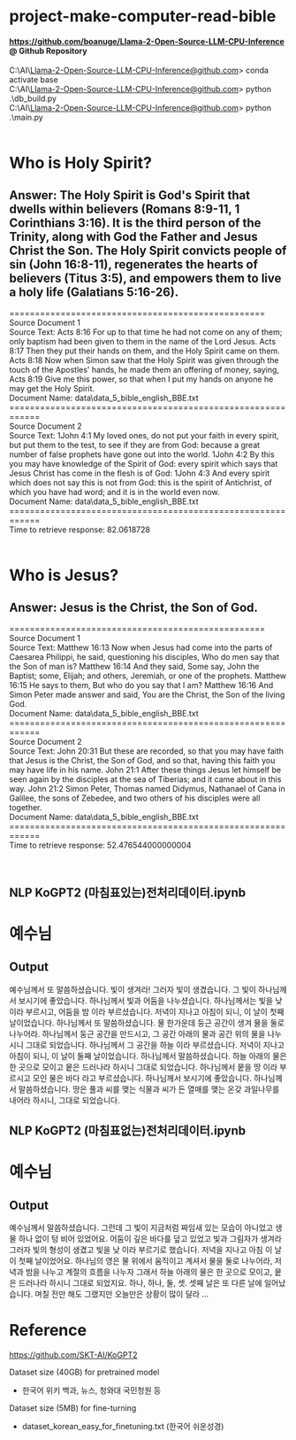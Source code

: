 # project-make-computer-read-bible

#### https://github.com/boanuge/Llama-2-Open-Source-LLM-CPU-Inference @ Github Repository <br>
C:\AI\Llama-2-Open-Source-LLM-CPU-Inference@github.com> conda activate base <br>
C:\AI\Llama-2-Open-Source-LLM-CPU-Inference@github.com> python .\db_build.py <br>
C:\AI\Llama-2-Open-Source-LLM-CPU-Inference@github.com> python .\main.py <br>
<br>
# Who is Holy Spirit?
## Answer: The Holy Spirit is God's Spirit that dwells within believers (Romans 8:9-11, 1 Corinthians 3:16). It is the third person of the Trinity, along with God the Father and Jesus Christ the Son. The Holy Spirit convicts people of sin (John 16:8-11), regenerates the hearts of believers (Titus 3:5), and empowers them to live a holy life (Galatians 5:16-26).
==================================================<br>
Source Document 1<br>
Source Text: Acts 8:16 For up to that time he had not come on any of them; only baptism had been given to them in the name of the Lord Jesus.
Acts 8:17 Then they put their hands on them, and the Holy Spirit came on them.
Acts 8:18 Now when Simon saw that the Holy Spirit was given through the touch of the Apostles' hands, he made them an offering of money, saying,
Acts 8:19 Give me this power, so that when I put my hands on anyone he may get the Holy Spirit.<br>
Document Name: data\data_5_bible_english_BBE.txt<br>
============================================================<br>
Source Document 2<br>
Source Text: 1John 4:1 My loved ones, do not put your faith in every spirit, but put them to the test, to see if they are from God: because a great number of false prophets have gone out into the world.
1John 4:2 By this you may have knowledge of the Spirit of God: every spirit which says that Jesus Christ has come in the flesh is of God:
1John 4:3 And every spirit which does not say this is not from God: this is the spirit of Antichrist, of which you have had word; and it is in the world even now.<br>
Document Name: data\data_5_bible_english_BBE.txt<br>
============================================================<br>
Time to retrieve response: 82.0618728<br>
<br>
# Who is Jesus?
## Answer: Jesus is the Christ, the Son of God.
==================================================<br>
Source Document 1 <br>
Source Text: Matthew 16:13 Now when Jesus had come into the parts of Caesarea Philippi, he said, questioning his disciples, Who do men say that the Son of man is?
Matthew 16:14 And they said, Some say, John the Baptist; some, Elijah; and others, Jeremiah, or one of the prophets.
Matthew 16:15 He says to them, But who do you say that I am?
Matthew 16:16 And Simon Peter made answer and said, You are the Christ, the Son of the living God. <br>
Document Name: data\data_5_bible_english_BBE.txt <br>
============================================================<br>
Source Document 2 <br>
Source Text: John 20:31 But these are recorded, so that you may have faith that Jesus is the Christ, the Son of God, and so that, having this faith you may have life in his name.
John 21:1 After these things Jesus let himself be seen again by the disciples at the sea of Tiberias; and it came about in this way.
John 21:2 Simon Peter, Thomas named Didymus, Nathanael of Cana in Galilee, the sons of Zebedee, and two others of his disciples were all together. <br>
Document Name: data\data_5_bible_english_BBE.txt <br>
============================================================<br>
Time to retrieve response: 52.476544000000004 <br>

<br>

## NLP KoGPT2 (마침표있는)전처리데이터.ipynb

# 예수님
## Output
예수님께서 또 말씀하셨습니다. 빛이 생겨라! 그러자 빛이 생겼습니다.
그 빛이 하나님께서 보시기에 좋았습니다. 하나님께서 빛과 어둠을 나누셨습니다.
하나님께서는 빛을 낮 이라 부르시고, 어둠을 밤 이라 부르셨습니다. 저녁이 지나고 아침이 되니, 이 날이 첫째 날이었습니다.
하나님께서 또 말씀하셨습니다. 물 한가운데 둥근 공간이 생겨 물을 둘로 나누어라.
하나님께서 둥근 공간을 만드시고, 그 공간 아래의 물과 공간 위의 물을 나누시니 그대로 되었습니다.
하나님께서 그 공간을 하늘 이라 부르셨습니다. 저녁이 지나고 아침이 되니, 이 날이 둘째 날이었습니다.
하나님께서 말씀하셨습니다. 하늘 아래의 물은 한 곳으로 모이고 뭍은 드러나라 하시니 그대로 되었습니다.
하나님께서 뭍을 땅 이라 부르시고 모인 물은 바다 라고 부르셨습니다. 하나님께서 보시기에 좋았습니다.
하나님께서 말씀하셨습니다. 땅은 풀과 씨를 맺는 식물과 씨가 든 열매를 맺는 온갖 과일나무를 내어라 하시니, 그대로 되었습니다.

## NLP KoGPT2 (마침표없는)전처리데이터.ipynb

# 예수님
## Output
예수님께서 말씀하셨습니다. 그런데 그 빛이 지금처럼 짜임새 있는 모습이 아니었고 생물 하나 없이 텅 비어 있었어요. 어둠이 깊은 바다를 덮고 있었고 빛과 그림자가 생겨라 그러자 빛의 형성이 생겼고 빛을 낮 이라 부르기로 했습니다. 저녁을 지나고 아침 이 날이 첫째 날이었어요. 하나님의 영은 물 위에서 움직이고 계셔서 물을 둘로 나누어라, 저녁과 밤을 나누고 계절의 흐름을 나누자 그래서 하늘 아래의 물은 한 곳으로 모이고, 뭍은 드러나라 하시니 그대로 되었지요. 하나, 하나, 둘, 셋. 셋째 날은 또 다른 날에 일어났습니다. 며칠 전만 해도 그랬지만 오늘만은 상황이 많이 달라 ...

# Reference
https://github.com/SKT-AI/KoGPT2

Dataset size (40GB) for pretrained model

- 한국어 위키 백과, 뉴스, 청와대 국민청원 등

Dataset size (5MB) for fine-turning

- dataset_korean_easy_for_finetuning.txt (한국어 쉬운성경)
